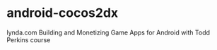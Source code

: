 android-cocos2dx
================

lynda.com Building and Monetizing Game Apps for Android with Todd Perkins course
